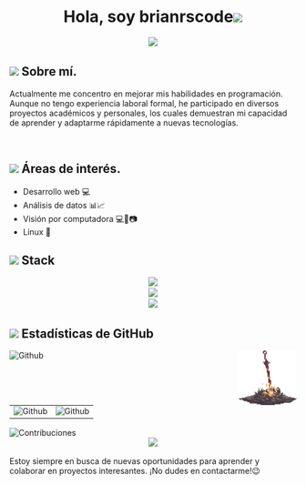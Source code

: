 <!-- -->
<!-- ----------------------------------- Presentación ----------------------------------- -->
<h1 align="center"><b>Hola, soy brianrscode</b><img src="https://media.giphy.com/media/hvRJCLFzcasrR4ia7z/giphy.gif" width="35px"></h1>

<!-- ----------------------------------- Texto cambiante ----------------------------------- -->
<p align="center">
  <a href="https://github.com/DenverCoder1/readme-typing-svg"><img src="https://readme-typing-svg.herokuapp.com?font=Time+New+Roman&color=cyan&size=25&center=true&vCenter=true&width=600&height=100&lines=Fanático+de+la+tecnología+❤;++;Siempre+listo+para+aprender👀;++;Apasionado+por+la+programación🐍"></a>
  <!-- &hearts ++;Explorando+nuevas+tecnologías🤖; -->
</p>

<!-- ----------------------------------- Sobre mí ----------------------------------- 😀 -->
## <picture><img src="https://i.giphy.com/media/v1.Y2lkPTc5MGI3NjExaTEyNGJ1OHlsMWljazZ0YjRubHpicTBkMmc1MjF6M2FvOWNwbmthNCZlcD12MV9pbnRlcm5hbF9naWZfYnlfaWQmY3Q9cw/YRMb6dd7zprS00JdGZ/giphy.gif" width=35px></picture> **Sobre mí.**
<p>Actualmente me concentro en mejorar mis habilidades en programación. Aunque no tengo experiencia laboral formal, he participado en diversos proyectos académicos y personales, los cuales demuestran mi capacidad de aprender y adaptarme rápidamente a nuevas tecnologías.</p>
<br>

<!-- ----------------------------------- Áreas de interés ----------------------------------- -->
<!-- https://i.giphy.com/media/v1.Y2lkPTc5MGI3NjExeHdrdG9mNWt4a2poMjNjdzd0YWdyeHdvdnMyaGNvMzR1anlycjF4ayZlcD12MV9pbnRlcm5hbF9naWZfYnlfaWQmY3Q9cw/q5F3zuDqWHwmj9PS01/giphy.gif -->
<!-- https://i.giphy.com/media/v1.Y2lkPTc5MGI3NjExYmZ6aW14cnhmMGl6aGh0cWZjb3RmMHhza2NqcXNiMG11OGxiY3lmMSZlcD12MV9pbnRlcm5hbF9naWZfYnlfaWQmY3Q9cw/eOCsTp2GWETGDF8fsQ/giphy.gif -->
## <picture><img src="https://i.giphy.com/media/v1.Y2lkPTc5MGI3NjExNTd4bnl2dnB6emc0bW9yNnV4bWs1enNraGNzaDRjYjRic2p5M2NkeSZlcD12MV9pbnRlcm5hbF9naWZfYnlfaWQmY3Q9cw/I2QJ34RPk7Ijn4US3B/giphy.gif" width=25px></picture> **Áreas de interés.**
- Desarrollo web 💻
- Análisis de datos 📊📈
- Visión por computadora 💻👀📷
- Linux 🐧

<!-- ## 🛠 -------------------- Lenguajes Librerías y Herramientas -------------------- -->
## <img src="https://media2.giphy.com/media/QssGEmpkyEOhBCb7e1/giphy.gif?cid=ecf05e47a0n3gi1bfqntqmob8g9aid1oyj2wr3ds3mg700bl&rid=giphy.gif" width="25px"><b> Stack</b>
<p align="center">
  <a href="https://github.com/LelouchFR/skill-icons">
    <img src="https://go-skill-icons.vercel.app/api/icons?i=python,lua,bash&titles=true" /><br>
    <img src="https://go-skill-icons.vercel.app/api/icons?i=django,opencv,numpy,pandas&titles=true" /><br>
    <img src="https://skillicons.dev/icons?i=git,github,linux,vscode,neovim" />
  </a>
</p>

<!-- ----------------------------------- Estadísticas de GitHub ----------------------------------- -->
## <img src="https://media.giphy.com/media/iY8CRBdQXODJSCERIr/giphy.gif" width="35px"><b> Estadísticas de GitHub </b>
<!-- top de lenguajes -->
<img width="35%" align="left" alt="Github" src="https://github-readme-stats-eight-theta.vercel.app/api/top-langs/?username=brianrscode&layout=compact&langs_count=6&text_color=02D9F7FF&title_color=02D9F7FF&bg_color=0d1117" />
<!-- gif de la espada-->
<img width="20%" align="right" alt="Github" src="https://raw.githubusercontent.com/TanZng/TanZng/main/assets/bonefire.gif" />

<table>
    <tr>
        <td>
            <!-- Estadísticas -->
            <img alt="Github" src="https://github-readme-stats.vercel.app/api?username=brianrscode&show_icons=true&theme=tokyonight" />
        </td>
        <td>
            <!-- Contribuciones -->
            <img alt="Github" src="https://streak-stats.demolab.com?user=brianrscode&theme=tokyonight-duo&hide_border=true)](https://git.io/streak-stats" />
        </td>
    </tr>
</table>

<!-- Grafico de contribuciones -->
<img align="center" alt="Contribuciones" src="https://github-readme-activity-graph.vercel.app/graph?username=brianrscode&theme=react-dark"/>

<!-- Separador con el gato -->
<div align=center><img src=https://raw.githubusercontent.com/catppuccin/catppuccin/main/assets/footers/gray0_ctp_on_line.png></div>

<!-- ----------------------------------- Contacto ----------------------------------- -->
<p>Estoy siempre en busca de nuevas oportunidades para aprender y colaborar en proyectos interesantes. ¡No dudes en contactarme!😉
<br>
<!-- Opción 1 de correo -->
<!-- <a href="mailto:CORREOXD@gmail.com">
  <img alt="Email" src="https://img.shields.io/badge/Email-CORREOXD@gmail.com-black?style=flat-square&logo=gmail">
</a> -->

  <!-- Opción 2 de correo -->
<!-- <div align='left'>
  <a href="mailto:CORREO@gmail.com" target="_blank">
    <img src="https://skillicons.dev/icons?i=gmail" t=mail" />
  </a>
</div> -->




